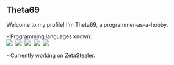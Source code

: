 ## Theta69
Welcome to my profile! I'm Theta69, a programmer-as-a-hobby.<br>
<p>
  - Programming languages known:<br>
  <img src="https://img.shields.io/badge/C%23-239120?style=flat&logo=c-sharp&logoColor=white">&nbsp;
  <img src="https://img.shields.io/badge/Python-3776AB?style=flat&logo=python&logoColor=white">&nbsp;
  <img src="https://img.shields.io/badge/PHP-777BB4?style=flat&logo=php&logoColor=white">&nbsp;
  <img src="https://img.shields.io/badge/HTML-E34F26?style=flat&logo=html&logoColor=white">&nbsp;
  <img src="https://img.shields.io/badge/JavaScript-323330?style=flat&logo=javascript&logoColor=F7DF1E">&nbsp;
</p>
- Currently working on <a href="https://github.com/Theta69/ZetaStealer">ZetaStealer</a>.

<!--
**Theta69/Theta69** is a ✨ _special_ ✨ repository because its `README.md` (this file) appears on your GitHub profile.

Here are some ideas to get you started:

- 🔭 I’m currently working on ...
- 🌱 I’m currently learning ...
- 👯 I’m looking to collaborate on ...
- 🤔 I’m looking for help with ...
- 💬 Ask me about ...
- 📫 How to reach me: ...
- 😄 Pronouns: ...
- ⚡ Fun fact: ...
-->
